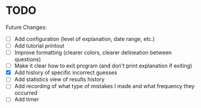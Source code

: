 # TODO

Future Changes:
- [ ] Add configuration (level of explanation, date range, etc.)
- [ ] Add tutorial printout
- [ ] Improve formatting (clearer colors, clearer delineation between questions)
- [ ] Make it clear how to exit program (and don't print explanation if exiting)
- [x] Add history of specific incorrect guesses
- [ ] Add statistics view of results history
- [ ] Add recording of what type of mistakes I made and what frequency they occurred
- [ ] Add timer